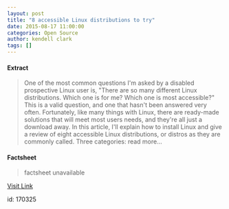 ```yaml
---
layout: post
title: "8 accessible Linux distributions to try"
date: 2015-08-17 11:00:00
categories: Open Source
author: kendell clark
tags: []
---
```



#### Extract
>One of the most common questions I'm asked by a disabled prospective Linux user is, "There are so many different Linux distributions. Which one is for me? Which one is most accessible?" This is a valid question, and one that hasn't been answered very often. Fortunately, like many things with Linux, there are ready-made solutions that will meet most users needs, and they're all just a download away. In this article, I'll explain how to install Linux and give a review of eight accessible Linux distributions, or distros as they are commonly called. Three categories: read more...

#### Factsheet
>factsheet unavailable

[Visit Link](http://opensource.com/life/15/8/accessibility-linux-blind-disabled)

id:  170325


